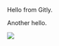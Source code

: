 Hello from Gitly.

<script>
  alert(true)
</script>

<!-- Hello. -->
Another hello.

<!--

Multiline Hello

-->

<script  >
  alert(false)
</script>
 
<!-- Another hello. -->

<img src="https://avatars.githubusercontent.com/u/104449470?s=96&v=4" onerror="alert(false)"/>
